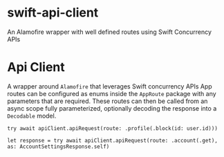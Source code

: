 # swift-api-client
An Alamofire wrapper with well defined routes using Swift Concurrency APIs
# Api Client

A wrapper around `Alamofire` that leverages Swift concurrency APIs
App routes can be configured as enums inside the `AppRoute` package with any parameters that are required. 
These routes can then be called from an async scope fully parameterized, optionally decoding the response into a `Decodable` model. 

```
try await apiClient.apiRequest(route: .profile(.block(id: user.id)))
```

```
let response = try await apiClient.apiRequest(route: .account(.get), as: AccountSettingsResponse.self)
```
